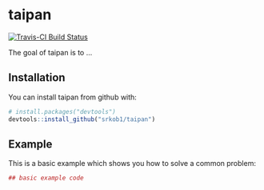 
<!-- README.md is generated from README.Rmd. Please edit that file -->
taipan
======

[![Travis-CI Build Status](https://travis-ci.org/srkob1/taipan.svg?branch=master)](https://travis-ci.org/srkob1/taipan)

The goal of taipan is to ...

Installation
------------

You can install taipan from github with:

``` r
# install.packages("devtools")
devtools::install_github("srkob1/taipan")
```

Example
-------

This is a basic example which shows you how to solve a common problem:

``` r
## basic example code
```
